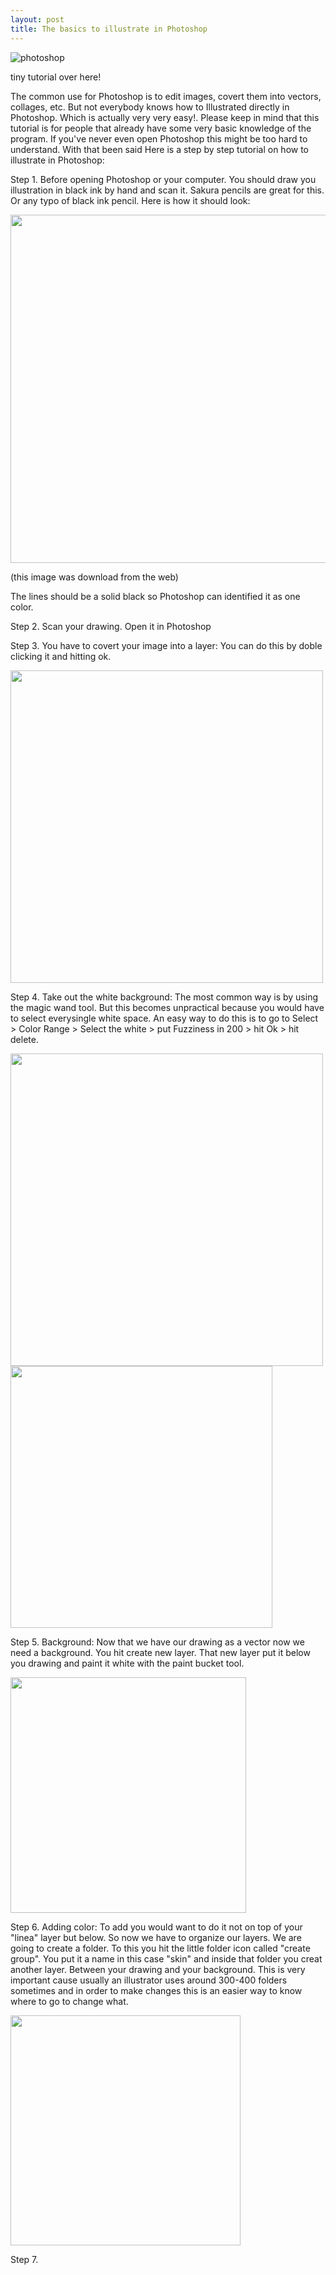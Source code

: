 ```yaml
---
layout: post
title: The basics to illustrate in Photoshop
---
```


![photoshop](http://upload.wikimedia.org/wikipedia/commons/9/92/Adobe_Photoshop_CS6_icon.svg)

tiny tutorial over here!

The common use for Photoshop is to edit images, covert them into vectors, collages, etc. But not everybody knows how to Illustrated directly in Photoshop. Which is actually very very easy!. Please keep in mind that this tutorial is for people that already have some very basic knowledge of the program. If you've never even open Photoshop this might be too hard to understand. With that been said
Here is a step by step tutorial on how to illustrate in Photoshop:

Step 1. Before opening Photoshop or your computer. You should draw you illustration in black ink by hand and scan it. Sakura pencils are great for this. Or any typo of black ink pencil. Here is how it should look:

<img src="http://fc04.deviantart.net/fs70/i/2012/110/6/5/paul_abrams___fantasy_drawing_ink_by_me_by_jasonwells10-d4wyx5m.jpg" height="557" widht="700">

(this image was download from the web)

The lines should be a solid black so Photoshop can identified it as one color.

Step 2. Scan your drawing. Open it in Photoshop

Step 3. You have to covert your image into a layer: You can do this by doble clicking it and hitting ok.

<img src="https://farm8.staticflickr.com/7647/16267528654_26e9a406c9.jpg" height="500" widht="280">

Step 4. Take out the white background: The most common way is by using the magic wand tool. But this becomes unpractical because you would have to select everysingle white space. An easy way to do this is to go to Select > Color Range > Select the white > put Fuzziness in 200 > hit Ok > hit delete.

<img src="https://farm9.staticflickr.com/8723/16864006526_7327464c91.jpg" height="500" widht="439">
<img src="https://farm8.staticflickr.com/7623/16864006626_7c80527c2e.jpg" height="419" widht="500">

Step 5. Background: Now that we have our drawing as a vector now we need a background. You hit create new layer. That new layer put it below you drawing and paint it white with the paint bucket tool.

<img src="https://farm9.staticflickr.com/8686/16267529934_2d9158835d.jpg" height="377" widht="500">

Step 6. Adding color: To add you would want to do it not on top of your "linea" layer but below. So now we have to organize our layers. We are going to create a folder. To this you hit the little folder icon called "create group". You put it a name in this case "skin" and inside that folder you creat another layer. Between your drawing and your background. This is very important cause usually an illustrator uses around 300-400 folders sometimes and in order to make changes this is an easier way to know where to go to change what.


<img src="https://farm8.staticflickr.com/7619/16888910021_b27e147258.jpg" height="368" widht="500">


Step 7. 

